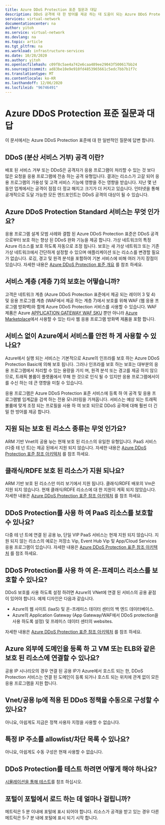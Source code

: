 ```yaml
---
title: Azure DDoS Protection 표준 질문과 대답
description: DDoS 공격에 대 한 방어를 제공 하는 데 도움이 되는 Azure DDoS Protection 표준에 대 한 질문과 대답입니다.
services: virtual-network
documentationcenter: na
author: yitoh
ms.service: virtual-network
ms.devlang: na
ms.topic: article
ms.tgt_pltfrm: na
ms.workload: infrastructure-services
ms.date: 10/28/2020
ms.author: yitoh
ms.openlocfilehash: c09f8c5ae4a742e6caa489ee29043f500617bb24
ms.sourcegitcommit: ad83be10e9e910fd4853965661c5edc7bb7b1f7c
ms.translationtype: MT
ms.contentlocale: ko-KR
ms.lasthandoff: 12/06/2020
ms.locfileid: "96746491"
---
```

# <a name="azure-ddos-protection-standard-frequent-asked-questions"></a>Azure DDoS Protection 표준 질문과 대답

이 문서에서는 Azure DDoS Protection 표준에 대 한 일반적인 질문에 답변 합니다. 

## <a name="what-is-a-distributed-denial-of-service-ddos-attack"></a>DDoS (분산 서비스 거부) 공격 이란?
배포 된 서비스 거부 또는 DDoS은 공격자가 응용 프로그램이 처리할 수 있는 것 보다 많은 요청을 응용 프로그램에 전송 하는 공격 유형입니다. 결과는 리소스가 고갈 되어 응용 프로그램의 가용성 및 고객 서비스 기능에 영향을 주는 영향을 받습니다. 지난 몇 년 동안 업계에서는 공격이 점점 더 정교 해지고 크기가 더 커지고 있습니다. 인터넷을 통해 공개적으로 도달 가능한 모든 엔드포인트는 DDoS 공격의 대상이 될 수 있습니다.

## <a name="what-is-azure-ddos-protection-standard-service"></a>Azure DDoS Protection Standard 서비스는 무엇 인가요?
응용 프로그램 설계 모범 사례와 결합 된 Azure DDoS Protection 표준은 DDoS 공격 으로부터 보호 하는 향상 된 DDoS 완화 기능을 제공 합니다. 가상 네트워크의 특정 Azure 리소스를 보호 하도록 자동으로 조정 됩니다. 보호는 새 가상 네트워크 또는 기존 가상 네트워크에서 간단하게 설정할 수 있으며 애플리케이션 또는 리소스를 변경할 필요가 없습니다. 로깅, 경고 및 원격 분석을 포함하여 기본 서비스에 비해 여러 가지 장점이 있습니다. 자세한 내용은 [Azure DDoS Protection 표준 개요](ddos-protection-overview.md) 를 참조 하세요. 

## <a name="what-about-protection-at-the-service-layer-layer-7"></a>서비스 계층 (계층 7)의 보호는 어떻습니까?
고객은 네트워크 계층 (Azure DDoS Protection 표준에서 제공 되는 레이어 3 및 4) 및 응용 프로그램 계층 (WAF에서 제공 하는 계층 7)에서 보호를 위해 WAF (웹 응용 프로그램 방화벽)와 함께 Azure DDoS Protection 서비스를 사용할 수 있습니다. WAF 제품은 Azure [APPLICATION GATEWAY WAF SKU](../web-application-firewall/ag/ag-overview.md?toc=%2fazure%2fvirtual-network%2ftoc.json) 뿐만 아니라 [Azure Marketplace](https://azuremarketplace.microsoft.com/marketplace/apps?page=1&search=web%20application%20firewall)에서 사용할 수 있는 타사 웹 응용 프로그램 방화벽 제품을 포함 합니다.

## <a name="are-services-unsafe-in-azure-without-the-service"></a>서비스 없이 Azure에서 서비스를 안전 하 게 사용할 수 있나요?
Azure에서 실행 되는 서비스는 기본적으로 Azure의 인프라를 보호 하는 Azure DDoS Protection Basic에 의해 보호 됩니다. 그러나 인프라를 보호 하는 보호는 대부분의 응용 프로그램에서 처리할 수 있는 용량을 가지 며, 원격 분석 또는 경고를 제공 하지 않으므로, 트래픽 볼륨이 플랫폼에서 무해 한 것으로 인식 될 수 있지만 응용 프로그램에서이를 수신 하는 데 큰 영향을 미칠 수 있습니다. 

응용 프로그램은 Azure DDoS Protection 표준 서비스에 등록 하 여 공격 및 응용 프로그램별 임계값을 검색 하는 전용 모니터링을 가져옵니다. 서비스는 예상 되는 트래픽 볼륨에 맞게 조정 되는 프로필을 사용 하 여 보호 되므로 DDoS 공격에 대해 훨씬 더 긴밀 한 방어를 제공 합니다.

## <a name="what-are-the-supported-protected-resource-types"></a>지원 되는 보호 된 리소스 종류는 무엇 인가요?
ARM 기반 Vnet의 공용 Ip는 현재 보호 된 리소스의 유일한 유형입니다. PaaS 서비스 (다중 테 넌 트)는 제공 된에서 지원 되지 않습니다. 자세한 내용은 [Azure DDoS Protection 표준 참조 아키텍처](ddos-protection-reference-architectures.md) 를 참조 하세요.

## <a name="are-classicrdfe-protected-resources-supported"></a>클래식/RDFE 보호 된 리소스가 지원 되나요?
ARM 기반 보호 된 리소스만 미리 보기에서 지원 됩니다. 클래식/RDFE 배포의 Vm은 지원 되지 않습니다. 현재 클래식/RDFE 리소스에 대 한 지원이 계획 되지 않았습니다. 자세한 내용은 [Azure DDoS Protection 표준 참조 아키텍처](ddos-protection-reference-architectures.md) 를 참조 하세요.

## <a name="can-i-protect-my-paas-resources-using-ddos-protection"></a>DDoS Protection를 사용 하 여 PaaS 리소스를 보호할 수 있나요?
다중 테 넌 트에 연결 된 공용 Ip, 단일 VIP PaaS 서비스는 현재 지원 되지 않습니다. 지원 되지 않는 리소스의 예로는 저장소 Vip, Event Hub Vip 및 App/Cloud Services 응용 프로그램이 있습니다. 자세한 내용은 [Azure DDoS Protection 표준 참조 아키텍처](ddos-protection-reference-architectures.md) 를 참조 하세요.

## <a name="can-i-protect-my-on-premise-resources-using-ddos-protection"></a>DDoS Protection를 사용 하 여 온-프레미스 리소스를 보호할 수 있나요?
DDoS 보호를 사용 하도록 설정 하려면 Azure의 VNet에 연결 된 서비스의 공용 끝점이 있어야 합니다. 예제 디자인은 다음과 같습니다.
- Azure의 웹 사이트 (IaaS) 및 온-프레미스 데이터 센터의 백 엔드 데이터베이스. 
- Azure의 Application Gateway (App Gateway/WAF에서 DDoS protection을 사용 하도록 설정) 및 프레미스 데이터 센터의 websites.

자세한 내용은 [Azure DDoS Protection 표준 참조 아키텍처](ddos-protection-reference-architectures.md) 를 참조 하세요.

## <a name="can-i-register-a-domain-outside-of-azure-and-associate-that-to-a-protected-resource-like-vm-or-elb"></a>Azure 외부에 도메인을 등록 하 고 VM 또는 ELB와 같은 보호 된 리소스에 연결할 수 있나요?
공용 IP 시나리오의 경우 연결 된 공용 IP가 Azure에서 호스트 되는 한, DDoS Protection 서비스는 연결 된 도메인이 등록 되거나 호스트 되는 위치에 관계 없이 모든 응용 프로그램을 지원 합니다. 

## <a name="can-i-manually-configure-the-ddos-policy-applied-to-the-vnetspublic-ips"></a>Vnet/공용 Ip에 적용 된 DDoS 정책을 수동으로 구성할 수 있나요?
아니요, 아쉽게도 지금은 정책 사용자 지정을 사용할 수 없습니다.

## <a name="can-i-allowlistblocklist-specific-ip-addresses"></a>특정 IP 주소를 allowlist/차단 목록 수 있나요?
아니요, 아쉽게도 수동 구성은 현재 사용할 수 없습니다.

## <a name="how-can-i-test-ddos-protection"></a>DDoS Protection를 테스트 하려면 어떻게 해야 하나요?
[시뮬레이션을 통해 테스트](test-through-simulations.md)를 참조 하십시오.

## <a name="how-long-does-it-take-for-the-metrics-to-load-on-portal"></a>포털이 포털에서 로드 하는 데 얼마나 걸립니까?
메트릭은 5 분 이내에 포털에 표시 되어야 합니다. 리소스가 공격을 받고 있는 경우 다른 메트릭은 5-7 분 내에 포털에 표시 되기 시작 합니다. 
    